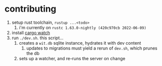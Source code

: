 # contributing

1. setup rust toolchain, `rustup ...<todo>`
   1. i'm currently on `rustc 1.63.0-nightly (420c970cb 2022-06-09)`
1. install [cargo watch](https://lib.rs/crates/cargo-watch)
1. run `./dev.sh`. this script...
   1. creates a `wit.db` sqlite instance, hydrates it with dev content
      1. updates to migrations must yield a rerun of `dev.sh`, which prunes the db
   1. sets up a watcher, and re-runs the server on change
